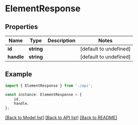 # ElementResponse


## Properties

Name | Type | Description | Notes
------------ | ------------- | ------------- | -------------
**id** | **string** |  | [default to undefined]
**handle** | **string** |  | [default to undefined]

## Example

```typescript
import { ElementResponse } from './api';

const instance: ElementResponse = {
    id,
    handle,
};
```

[[Back to Model list]](../README.md#documentation-for-models) [[Back to API list]](../README.md#documentation-for-api-endpoints) [[Back to README]](../README.md)
